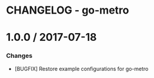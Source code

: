 # CHANGELOG - go-metro

1.0.0 / 2017-07-18
==================

### Changes

* [BUGFIX] Restore example configurations for go-metro

